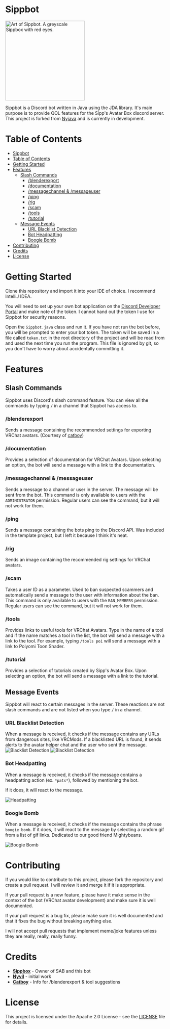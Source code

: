 # Sippbot

<img src="sippbotArtwork.png" alt="Art of Sippbot. A greyscale Sippbox with red eyes." width="250"/>

Sippbot is a Discord bot written in Java using the JDA library.
It's main purpose is to provide QOL features for the Sipp's Avatar Box discord server.
This project is forked from [Nyjava](https://github.com/Nyvil/Nyjava) and is currently in development.

# Table of Contents
<!-- TOC -->
* [Sippbot](#sippbot)
* [Table of Contents](#table-of-contents)
* [Getting Started](#getting-started)
* [Features](#features)
  * [Slash Commands](#slash-commands)
    * [/blenderexport](#blenderexport)
    * [/documentation](#documentation)
    * [/messagechannel & /messageuser](#messagechannel--messageuser)
    * [/ping](#ping)
    * [/rig](#rig)
    * [/scam](#scam)
    * [/tools](#tools)
    * [/tutorial](#tutorial)
  * [Message Events](#message-events)
    * [URL Blacklist Detection](#url-blacklist-detection)
    * [Bot Headpatting](#bot-headpatting)
    * [Boogie Bomb](#boogie-bomb)
* [Contributing](#contributing)
* [Credits](#credits)
* [License](#license)
<!-- TOC -->

# Getting Started
Clone this repository and import it into your IDE of choice. I recommend IntelliJ IDEA. 

You will need to set up your own bot application on the [Discord Developer Portal](https://discord.com/developers/applications)
and make note of the token. I cannot hand out the token I use for Sippbot for security reasons.

Open the `Sippbot.java` class and run it. If you have not run the bot before, you will be prompted to enter your bot token.
The token will be saved in a file called `token.txt` in the root directory of the project and will be read from and used
the next time you run the program. This file is ignored by git, so you don't have to worry about accidentally committing it.

# Features

## Slash Commands
Sippbot uses Discord's slash command feature. You can view all the commands by typing `/` in a channel that Sippbot 
has access to.

### /blenderexport
Sends a message containing the recommended settings for exporting VRChat avatars.
(Courtesy of [catboy](https://github.com/catboy1357))

### /documentation
Provides a selection of documentation for VRChat Avatars. Upon selecting an option, the bot will send a message with 
a link to the documentation.

### /messagechannel & /messageuser
Sends a message to a channel or user in the server. The message will be sent from the bot. This command is only
available to users with the `ADMINISTRATOR` permission. Regular users can see the command, but it will not work for them.

### /ping
Sends a message containing the bots ping to the Discord API. Was included in the template project, but I left it
because I think it's neat.

### /rig
Sends an image containing the recommended rig settings for VRChat avatars.

### /scam
Takes a user ID as a parameter. Used to ban suspected scammers and automatically send a message to the user with
information about the ban. This command is only available to users with the `BAN_MEMBERS` permission.
Regular users can see the command, but it will not work for them.

### /tools
Provides links to useful tools for VRChat Avatars. Type in the name of a tool and if the name matches a tool in the
list, the bot will send a message with a link to the tool.
For example, typing `/tools poi` will send a message with a link to Poiyomi Toon Shader.

### /tutorial
Provides a selection of tutorials created by Sipp's Avatar Box. Upon selecting an option, the bot will send a message 
with a link to the tutorial.

## Message Events
Sippbot will react to certain messages in the server. These reactions are not slash commands and are not listed when 
you type `/` in a channel.

### URL Blacklist Detection
When a message is received, it checks if the message contains any URLs from dangerous sites, like VRCMods. If a 
blacklisted URL is found, it sends alerts to the avatar helper chat and the user who sent the message.
![Blacklist Detection](urlBlacklist_1.png)
![Blacklist Detection](urlBlacklist_2.png)

### Bot Headpatting
When a message is received, it checks if the message contains a headpatting action (ex. `*pats*`), followed by mentioning
the bot.

If it does, it will react to the message.

![Headpatting](pat_1.png)

### Boogie Bomb
When a message is received, it checks if the message contains the phrase `boogie bomb`. If it does, it will react to the
message by selecting a random gif from a list of gif links. Dedicated to our good friend Mightybeans.

![Boogie Bomb](boogieBomb_1.png)

# Contributing
If you would like to contribute to this project, please fork the repository and create a pull request.
I will review it and merge it if it is appropriate.

If your pull request is a new feature, please have it make sense in the context of the bot (VRChat avatar development) 
and make sure it is well documented.

If your pull request is a bug fix, please make sure it is well documented and that it fixes the bug without breaking
anything else.

I will not accept pull requests that implement meme/joke features unless they are really, really, really funny.

# Credits
* **[Sippbox](https://github.com/Sippbox)** - Owner of SAB and this bot
* **[Nyvil](https://github.com/Nyvil)** - initial work
* **[Catboy](https://github.com/catboy1357)** - Info for /blenderexport & tool suggestions

# License
This project is licensed under the Apache 2.0 License - see the [LICENSE](https://github.com/Sippbox/Sippbot/blob/main/LICENSE) file for details.
